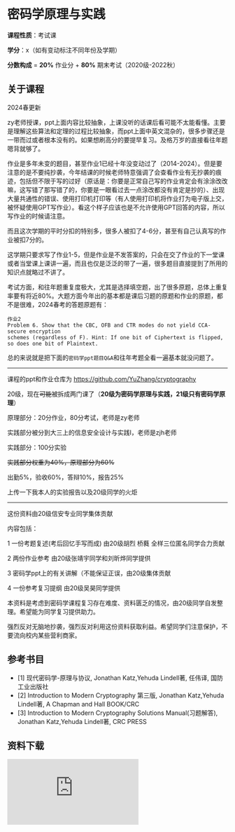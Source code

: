 # 密码学原理与实践

**课程性质**：考试课

**学分**：x（如有变动标注不同年份及学期）

**分数构成** = **20%** 作业分 + **80%** 期末考试（2020级-2022秋）

## 关于课程

2024春更新

zy老师授课，ppt上面内容比较抽象，上课没听的话课后看可能不太能看懂。主要是理解这些算法和定理的过程比较抽象，而ppt上面中英文混杂的，很多步骤还是一带而过或者根本没有的。如果想刷高分的要提早复习。及格万岁的直接看往年题嗯背就够了。

作业是多年未变的题目，甚至作业1已经十年没变动过了（2014-2024）。但是要注意的是不要纯抄袭，今年结课的时候老师特意强调了会查看作业有无抄袭的痕迹，包括但不限于写的过好（原话是：你要是正常自己写的作业肯定会有涂涂改改嘛，这写错了那写错了的，你要是一眼看过去一点涂改都没有肯定是抄的）、出现大量共通性的错误、使用打印机打印等（有人使用打印机将作业打为电子版上交，被怀疑使用GPT写作业）。看这个样子应该也是不允许使用GPT回答的内容，所以写作业的时候请注意。

而且这次学期的平时分扣的特别多，很多人被扣了4-6分，甚至有自己认真写的作业被扣7分的。

这学期只要求写了作业1-5，但是作业是不发答案的，只会在交了作业的下一堂课或者当堂课上课讲一遍，而且也仅是泛泛的带了一遍，很多题目直接提到了所用的知识点就略过不讲了。

考试方面，和往年题重复度极大，尤其是选择填空题，出了很多原题，总体上重复率要有将近80%。大题方面今年出的基本都是课后习题的原题和作业的原题，都不是很难，2024春考的答题原题有：
```
作业2
Problem 6. Show that the CBC, OFB and CTR modes do not yield CCA-secure encryption
schemes (regardless of F). Hint: If one bit of Ciphertext is flipped, so does one bit of Plaintext.
```
总的来说就是把下面的`密码学ppt题目Q&A`和往年考题全看一遍基本就没问题了。

---

课程的ppt和作业仓库为 https://github.com/YuZhang/cryptography

20级，现在~~可能~~被拆成两门课了（**20级为密码学原理与实践，21级只有密码学原理**）

原理部分：20分作业，80分考试，老师是zy老师

实践部分被分到大三上的信息安全设计与实践I，老师是zjh老师

实践部分：100分实验

~~实践部分权重为40%，原理部分为60%~~

出勤5%，验收60%，答辩10%，报告25%

上传一下我本人的实验报告以及20级同学的火炬


---

这份资料由20级信安专业同学集体贡献

内容包括：

1 一份考题复述(考后回忆手写而成) 由20级胡烈 桥蕤 全样三位匿名同学合力贡献

2 两份作业参考 由20级张靖宇同学和刘昕烨同学提供

3 密码学ppt上的有关讲解（不能保证正误，由20级集体贡献

4 一份参考复习提纲 由20级吴昊同学提供

本资料是考虑到密码学课程复习存在难度、资料匮乏的情况，由20级同学自发整理。希望能为同学复习提供助力。

强烈反对无脑地抄袭，强烈反对利用这份资料获取利益。希望同学们注意保护，不要流向校内某些营利商家。


## 参考书目

- [1] 现代密码学-原理与协议, Jonathan Katz,Yehuda Lindell著, 任伟译, 国防工业出版社
- [2] Introduction to Modern Cryptography 第三版, Jonathan Katz,Yehuda Lindell著, A Chapman and Hall BOOK/CRC
- [3] Introduction to Modern Cryptography Solutions Manual(习题解答), Jonathan Katz,Yehuda Lindell著, CRC PRESS

## 资料下载

![](https://gh.hitcs.cc/https://raw.githubusercontent.com/HIT-OpenCS/CS_Courses/main/信息安全/密码学/file.md ":include")
